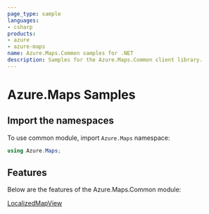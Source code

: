 ```yaml
---
page_type: sample
languages:
- csharp
products:
- azure
- azure-maps
name: Azure.Maps.Common samples for .NET
description: Samples for the Azure.Maps.Common client library.
---
```


# Azure.Maps Samples

## Import the namespaces

To use common module, import `Azure.Maps` namespace:

```C# Snippet:ImportCommonNamespace
using Azure.Maps;
```

## Features

Below are the features of the Azure.Maps.Common module:

[LocalizedMapView](https://github.com/Azure/azure-sdk-for-net/blob/main/sdk/maps/Azure.Maps.Common/samples/LocalizedMapView.md)
